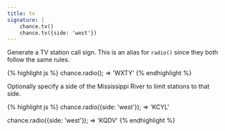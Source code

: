 ```yaml
---
title: tv
signature: |
    chance.tv()
    chance.tv({side: 'west'})
---
```


Generate a TV station call sign. This is an alias for `radio()` since they both
follow the same rules.

{% highlight js %}
chance.radio();
=> 'WXTY'
{% endhighlight %}

Optionally specify a side of the Mississippi River to limit stations to that side.

{% highlight js %}
chance.radio({side: 'west'});
=> 'KCYL'

chance.radio({side: 'west'});
=> 'KQDV'
{% endhighlight %}
